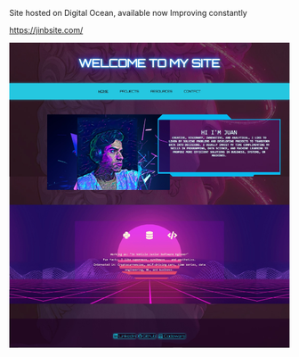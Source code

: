 Site hosted on Digital Ocean, available now
Improving constantly

https://jinbsite.com/

![img](gunicorn/Home.jpg)
